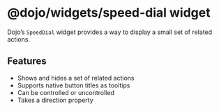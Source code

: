 <span class="citation" data-cites="dojo/widgets/speed-dial"><span class="citation" data-cites="dojo/widgets/speed-dial">@dojo/widgets/speed-dial</span></span> widget
=====================================================================================================================================================================

Dojo’s `SpeedDial` widget provides a way to display a small set of related actions.

Features
--------

-   Shows and hides a set of related actions
-   Supports native button titles as tooltips
-   Can be controlled or uncontrolled
-   Takes a direction property
